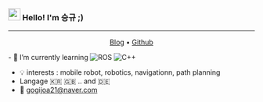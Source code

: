 ### <img src="https://media.giphy.com/media/hvRJCLFzcasrR4ia7z/giphy.gif" width="25px"> Hello! I'm 승규 ;)
---
<p align = "center">
  <a href ="https://velog.io/@ilovesogogi">Blog</a> • 
  <a href = "https://github.com/ilovesogogi">Github</a>
</p>
- 🌱 I’m currently learning  <img alt="ROS" src = "https://img.shields.io/badge/ROS-22314E.svg?&style=for-the-badge&logo=ROS&logoColor=white"/>  <img alt = "C++" src = "https://img.shields.io/badge/C++-00599c.sgv?&style=for-the-badges&logo=C++&logoColor=white"/>  <imag alt = "Python" src = "https://img.shields.io/badge/Python-3776AB.srv?&style=for-the-badges&logo=Python&Color=white"/>

- 💡 interests  : mobile robot, robotics, navigationn, path planning
- Langage  :kr: :uk:  ..  and :de:
- :email: gogijoa21@naver.com
<!--
**ilovesogogi/ilovesogogi** is a ✨ _special_ ✨ repository because its `README.md` (this file) appears on your GitHub profile.

Here are some ideas to get you started:

- 🔭 I’m currently working on ...
- 🌱 I’m currently learning ...
- 👯 I’m looking to collaborate on ...
- 🤔 I’m looking for help with ...
- 💬 Ask me about ...
- 📫 How to reach me: ...
- 😄 Pronouns: ...
- ⚡ Fun fact: ...
-->
